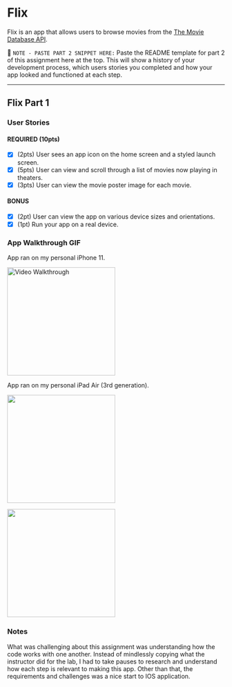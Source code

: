 # Flix

Flix is an app that allows users to browse movies from the [The Movie Database API](http://docs.themoviedb.apiary.io/#).

📝 `NOTE - PASTE PART 2 SNIPPET HERE:` Paste the README template for part 2 of this assignment here at the top. This will show a history of your development process, which users stories you completed and how your app looked and functioned at each step.

---

## Flix Part 1

### User Stories

#### REQUIRED (10pts)
- [x] (2pts) User sees an app icon on the home screen and a styled launch screen.
- [x] (5pts) User can view and scroll through a list of movies now playing in theaters.
- [x] (3pts) User can view the movie poster image for each movie.

#### BONUS
- [x] (2pt) User can view the app on various device sizes and orientations.
- [x] (1pt) Run your app on a real device.

### App Walkthrough GIF

App ran on my personal iPhone 11.

<img src='https://media3.giphy.com/media/cwgerZuSVaTcCXftuE/giphy.gif?cid=790b7611d0eb0aca3cd93f2dd6e0908b7c9eda9851a7890f&rid=giphy.gif&ct=g' title='Video Walkthrough' width=250 alt='Video Walkthrough' />

App ran on my personal iPad Air (3rd generation).

<img src= "https://media0.giphy.com/media/gSWnJzQ8ikO0wHICgU/giphy.gif?cid=790b7611f68acf9bba5c9df010912f65d5904106bad8be5a&rid=giphy.gif&ct=g" width=250><br>

<img src= "https://media0.giphy.com/media/NVmub8QKdCQi55wa8E/giphy.gif?cid=790b7611f86cf1ff1952929e422f854c0e268e4d755e5fc8&rid=giphy.gif&ct=g" width=250><br>

### Notes
What was challenging about this assignment was understanding how the code works with one another. Instead of mindlessly copying what the instructor did for the lab, I had to take pauses to research and understand how each step is relevant to making this app. Other than that, the requirements and challenges was a nice start to IOS application.

